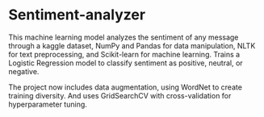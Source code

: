# Sentiment-analyzer
This machine learning model analyzes the sentiment of any message through a kaggle dataset, NumPy and Pandas for data manipulation, NLTK for text preprocessing, and Scikit-learn for machine learning. Trains a Logistic Regression model to classify sentiment as positive, neutral, or negative.

The project now includes data augmentation, using WordNet to create training diversity. And uses GridSearchCV with cross-validation for hyperparameter tuning.



